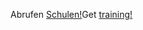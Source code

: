 <span data-ttu-id="8513e-101">Abrufen [Schulen!](https://docs.microsoft.com/en-us/dynamics365/get-started/training/)</span><span class="sxs-lookup"><span data-stu-id="8513e-101">Get [training!](https://docs.microsoft.com/en-us/dynamics365/get-started/training/)</span></span>
